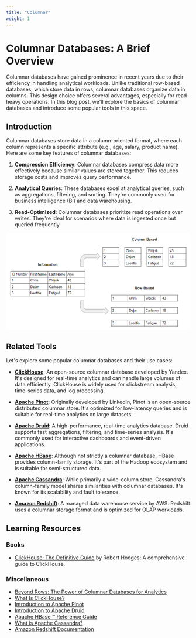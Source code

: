 ```yaml
---
title: "Columnar"
weight: 1
---
```

# Columnar Databases: A Brief Overview

Columnar databases have gained prominence in recent years due to their efficiency in handling analytical workloads. Unlike traditional row-based databases, which store data in rows, columnar databases organize data in columns. This design choice offers several advantages, especially for read-heavy operations. In this blog post, we'll explore the basics of columnar databases and introduce some popular tools in this space.

## Introduction

Columnar databases store data in a column-oriented format, where each column represents a specific attribute (e.g., age, salary, product name). Here are some key features of columnar databases:

1. **Compression Efficiency**: Columnar databases compress data more effectively because similar values are stored together. This reduces storage costs and improves query performance.

2. **Analytical Queries**: These databases excel at analytical queries, such as aggregations, filtering, and sorting. They're commonly used for business intelligence (BI) and data warehousing.

3. **Read-Optimized**: Columnar databases prioritize read operations over writes. They're ideal for scenarios where data is ingested once but queried frequently.

![columnarDB](./columnar.png)

## Related Tools

Let's explore some popular columnar databases and their use cases:

- **[ClickHouse](https://clickhouse.com/)**: An open-source columnar database developed by Yandex. It's designed for real-time analytics and can handle large volumes of data efficiently. ClickHouse is widely used for clickstream analysis, time-series data, and log processing.

- **[Apache Pinot](https://pinot.apache.org/)**: Originally developed by LinkedIn, Pinot is an open-source distributed columnar store. It's optimized for low-latency queries and is suitable for real-time analytics on large datasets.

- **[Apache Druid](https://druid.apache.org/)**: A high-performance, real-time analytics database. Druid supports fast aggregations, filtering, and time-series analysis. It's commonly used for interactive dashboards and event-driven applications.

- **[Apache HBase](https://hbase.apache.org/)**: Although not strictly a columnar database, HBase provides column-family storage. It's part of the Hadoop ecosystem and is suitable for semi-structured data.

- **[Apache Cassandra](https://cassandra.apache.org/_/index.html)**: While primarily a wide-column store, Cassandra's column-family model shares similarities with columnar databases. It's known for its scalability and fault tolerance.

- **[Amazon Redshift](https://aws.amazon.com/redshift/)**: A managed data warehouse service by AWS. Redshift uses a columnar storage format and is optimized for OLAP workloads.


## Learning Resources

### Books
- [ClickHouse: The Definitive Guide](https://www.slideshare.net/slideshow/a-practical-introduction-to-handling-log-data-in-clickhouse-by-robert-hodges-altinity-ceo/206871811) by Robert Hodges: A comprehensive guide to ClickHouse.

### Miscellaneous
- [Beyond Rows: The Power of Columnar Databases for Analytics](https://www.linkedin.com/pulse/beyond-rows-power-columnar-databases-analytics-parthiv-shah-igfqf/)
- [What Is ClickHouse?](https://clickhouse.com/docs/en/intro)
- [Introduction to Apache Pinot](https://docs.pinot.apache.org/)
- [Introduction to Apache Druid](https://druid.apache.org/docs/latest/design/)
- [Apache HBase ™ Reference Guide](https://hbase.apache.org/book.html)
- [What is Apache Cassandra?](https://cassandra.apache.org/_/cassandra-basics.html)
- [Amazon Redshift Documentation](https://docs.aws.amazon.com/redshift/)
